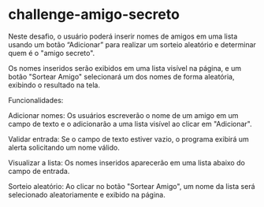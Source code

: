 # challenge-amigo-secreto
Neste desafio, o usuário poderá inserir nomes de amigos em uma lista usando um botão “Adicionar” para realizar um sorteio aleatório e determinar quem é o "amigo secreto". 

Os nomes inseridos serão exibidos em uma lista visível na página, e um botão "Sortear Amigo" selecionará um dos nomes de forma aleatória, exibindo o resultado na tela.

Funcionalidades:

Adicionar nomes: Os usuários escreverão o nome de um amigo em um campo de texto e o adicionarão a uma lista visível ao clicar em "Adicionar".

Validar entrada: Se o campo de texto estiver vazio, o programa exibirá um alerta solicitando um nome válido.

Visualizar a lista: Os nomes inseridos aparecerão em uma lista abaixo do campo de entrada.

Sorteio aleatório: Ao clicar no botão "Sortear Amigo", um nome da lista será selecionado aleatoriamente e exibido na página.
